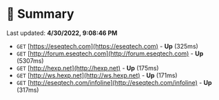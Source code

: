 # 📖 Summary
Last updated: **4/30/2022, 9:08:46 PM**

- `GET` [https://eseqtech.com](https://eseqtech.com) - **Up** (325ms)
- `GET` [http://forum.eseqtech.com](http://forum.eseqtech.com) - **Up** (5307ms)
- `GET` [http://hexp.net](http://hexp.net) - **Up** (175ms)
- `GET` [http://ws.hexp.net](http://ws.hexp.net) - **Up** (171ms)
- `GET` [http://eseqtech.com/infoline](http://eseqtech.com/infoline) - **Up** (317ms)
